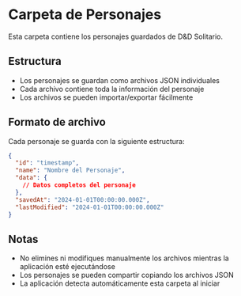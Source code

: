 # Carpeta de Personajes

Esta carpeta contiene los personajes guardados de D&D Solitario.

## Estructura
- Los personajes se guardan como archivos JSON individuales
- Cada archivo contiene toda la información del personaje
- Los archivos se pueden importar/exportar fácilmente

## Formato de archivo
Cada personaje se guarda con la siguiente estructura:
```json
{
  "id": "timestamp",
  "name": "Nombre del Personaje",
  "data": {
    // Datos completos del personaje
  },
  "savedAt": "2024-01-01T00:00:00.000Z",
  "lastModified": "2024-01-01T00:00:00.000Z"
}
```

## Notas
- No elimines ni modifiques manualmente los archivos mientras la aplicación esté ejecutándose
- Los personajes se pueden compartir copiando los archivos JSON
- La aplicación detecta automáticamente esta carpeta al iniciar
